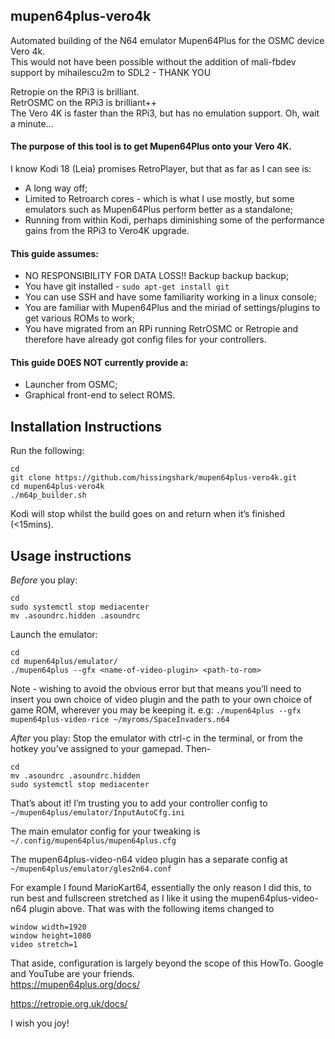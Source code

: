 

## mupen64plus-vero4k
Automated building of the N64 emulator Mupen64Plus for the OSMC device Vero 4k.  
This would not have been possible without the addition of mali-fbdev support by mihailescu2m to SDL2 - THANK YOU

Retropie on the RPi3 is brilliant.  
RetrOSMC on the RPi3 is brilliant++  
The Vero 4K is faster than the RPi3, but has no emulation support. Oh, wait a minute…

#### The purpose of this tool is to get Mupen64Plus onto your Vero 4K.
I know Kodi 18 (Leia) promises RetroPlayer, but that as far as I can see is:

* A long way off;
* Limited to Retroarch cores - which is what I use mostly, but some emulators such as Mupen64Plus perform better as a standalone;
* Running from within Kodi, perhaps diminishing some of the performance gains from the RPi3 to Vero4K upgrade.

#### This guide assumes:

* NO RESPONSIBILITY FOR DATA LOSS!! Backup backup backup;
* You have git installed - `sudo apt-get install git`
* You can use SSH and have some familiarity working in a linux console;
* You are familiar with Mupen64Plus and the miriad of settings/plugins to get various ROMs to work;
* You have migrated from an RPi running RetrOSMC or Retropie and therefore have already got config files for your controllers.

#### This guide DOES NOT currently provide a:
* Launcher from OSMC;
* Graphical front-end to select ROMS.

## Installation Instructions
Run the following:
```
cd
git clone https://github.com/hissingshark/mupen64plus-vero4k.git
cd mupen64plus-vero4k
./m64p_builder.sh
```

Kodi will stop whilst the build goes on and return when it’s finished (<15mins).

## Usage instructions
*Before* you play:
```
cd
sudo systemctl stop mediacenter
mv .asoundrc.hidden .asoundrc
```

Launch the emulator:
```
cd
cd mupen64plus/emulator/
./mupen64plus --gfx <name-of-video-plugin> <path-to-rom>
```

Note - wishing to avoid the obvious error but that means you’ll need to insert you own choice of video plugin and the path to your own choice of game ROM, wherever you may be keeping it. e.g:
`./mupen64plus --gfx mupen64plus-video-rice ~/myroms/SpaceInvaders.n64`

*After* you play:
Stop the emulator with ctrl-c in the terminal, or from the hotkey you’ve assigned to your gamepad. Then-
```
cd
mv .asoundrc .asoundrc.hidden
sudo systemctl stop mediacenter
```

That’s about it!
I’m trusting you to add your controller config to
 `~/mupen64plus/emulator/InputAutoCfg.ini`
 
The main emulator config for your tweaking is
`~/.config/mupen64plus/mupen64plus.cfg`

The mupen64plus-video-n64 video plugin has a separate config at
`~/mupen64plus/emulator/gles2n64.conf`

For example I found MarioKart64, essentially the only reason I did this, to run best and fullscreen stretched as I like it using the mupen64plus-video-n64 plugin above. That was with the following items changed to
```
window width=1920
window height=1080
video stretch=1
```

That aside, configuration is largely beyond the scope of this HowTo.
Google and YouTube are your friends.  
https://mupen64plus.org/docs/

https://retropie.org.uk/docs/

I wish you joy!
